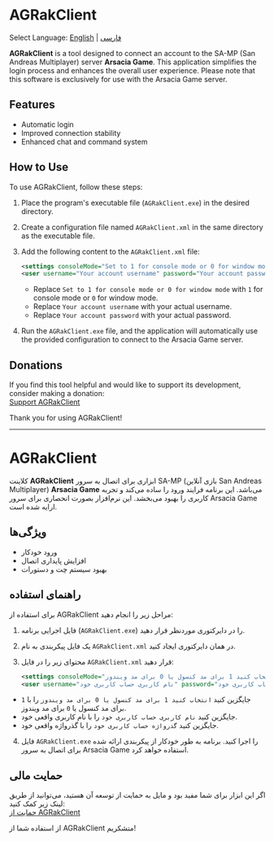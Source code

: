 # AGRakClient

Select Language: [English](#english_lang_readme) | [فارسی](#farsi_lang_readme)

<a id="english_lang_readme"></a>

**AGRakClient** is a tool designed to connect an account to the SA-MP (San Andreas Multiplayer) server **Arsacia Game**. This application simplifies the login process and enhances the overall user experience. Please note that this software is exclusively for use with the Arsacia Game server.

## Features
- Automatic login
- Improved connection stability
- Enhanced chat and command system

## How to Use
To use AGRakClient, follow these steps:

1. Place the program's executable file (`AGRakClient.exe`) in the desired directory.
2. Create a configuration file named `AGRakClient.xml` in the same directory as the executable file.
3. Add the following content to the `AGRakClient.xml` file:

   ```xml
   <settings consoleMode="Set to 1 for console mode or 0 for window mode"/>
   <user username="Your account username" password="Your account password" />
   ```

   - Replace `Set to 1 for console mode or 0 for window mode` with `1` for console mode or `0` for window mode.
   - Replace `Your account username` with your actual username.
   - Replace `Your account password` with your actual password.

4. Run the `AGRakClient.exe` file, and the application will automatically use the provided configuration to connect to the Arsacia Game server.

## Donations
If you find this tool helpful and would like to support its development, consider making a donation:  
[Support AGRakClient](https://reymit.ir/dawshtoofan)

Thank you for using AGRakClient!

---

<a id="farsi_lang_readme"></a>

# AGRakClient

کلاینت **AGRakClient** ابزاری برای اتصال به سرور SA-MP (بازی آنلاین San Andreas Multiplayer) **Arsacia Game** می‌باشد. این برنامه فرایند ورود را ساده می‌کند و تجربه کاربری را بهبود می‌بخشد. این نرم‌افزار بصورت انحصاری برای سرور Arsacia Game ارایه شده است.

## ویژگی‌ها
- ورود خودکار
- افزایش پایداری اتصال
- بهبود سیستم چت و دستورات

## راهنمای استفاده
برای استفاده از AGRakClient مراحل زیر را انجام دهید:

1. فایل اجرایی برنامه (`AGRakClient.exe`) را در دایرکتوری موردنظر قرار دهید.
2. یک فایل پیکربندی به نام `AGRakClient.xml` در همان دایرکتوری ایجاد کنید.
3. محتوای زیر را در فایل `AGRakClient.xml` قرار دهید:

   ```xml
   <settings consoleMode="انتخاب کنید 1 برای مد کنسول یا 0 برای مد ویندوز"/>
   <user username="نام کاربری حساب کاربری خود" password="گذرواژه حساب کاربری خود" />
   ```

- جایگزین کنید `انتخاب کنید 1 برای مد کنسول یا 0 برای مد ویندوز` را با `1` برای مد کنسول یا `0` برای مد ویندوز.
- جایگزین کنید `نام کاربری حساب کاربری خود` را با نام کاربری واقعی خود.
- جایگزین کنید `گذرواژه حساب کاربری خود` را با گذرواژه واقعی خود.

4. فایل `AGRakClient.exe` را اجرا کنید. برنامه به طور خودکار از پیکربندی ارائه شده برای اتصال به سرور Arsacia Game استفاده خواهد کرد.

## حمایت مالی
اگر این ابزار برای شما مفید بود و مایل به حمایت از توسعه آن هستید، می‌توانید از طریق لینک زیر کمک کنید:  
[حمایت از AGRakClient](https://reymit.ir/dawshtoofan)

از استفاده شما از AGRakClient متشکریم!

